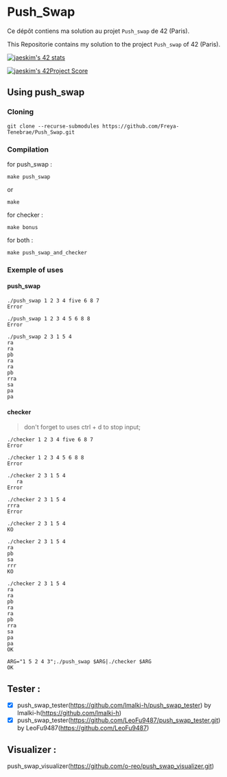 # Push_Swap

Ce dépôt contiens ma solution au projet `Push_swap` de 42 (Paris).

This Repositorie contains my solution to the project `Push_swap` of 42 (Paris).

[![jaeskim's 42 stats](https://badge42.herokuapp.com/api/stats/cmaginot?cursus=42cursus&privacyName=true)](https://github.com/JaeSeoKim/badge42)

[![jaeskim's 42Project Score](https://badge42.herokuapp.com/api/project/cmaginot/push_swap)](https://github.com/JaeSeoKim/badge42)

## Using push_swap

### Cloning

```shell
git clone --recurse-submodules https://github.com/Freya-Tenebrae/Push_Swap.git
```

### Compilation

for push_swap :
```shell
make push_swap
```
or
```shell
make
```
for checker :
```shell
make bonus
```

for both :
```shell
make push_swap_and_checker
```

### Exemple of uses

#### push_swap

```shell
./push_swap 1 2 3 4 five 6 8 7
Error
```
```shell
./push_swap 1 2 3 4 5 6 8 8
Error
```
```shell
./push_swap 2 3 1 5 4  
ra
ra
pb
ra
ra
pb
rra
sa
pa
pa
```

#### checker

> don't forget to uses ctrl + d to stop input;

```shell
./checker 1 2 3 4 five 6 8 7
Error
```
```shell
./checker 1 2 3 4 5 6 8 8
Error
```
```shell
./checker 2 3 1 5 4  
   ra
Error
```
```shell
./checker 2 3 1 5 4  
rrra
Error
```
```shell
./checker 2 3 1 5 4  
KO
```
```shell
./checker 2 3 1 5 4  
ra
pb
sa
rrr
KO
```
```shell
./checker 2 3 1 5 4  
ra
ra
pb
ra
ra
pb
rra
sa
pa
pa
OK
```
```shell
ARG="1 5 2 4 3";./push_swap $ARG|./checker $ARG
OK
```
## Tester :

- [x] push_swap_tester(https://github.com/lmalki-h/push_swap_tester) by lmalki-h(https://github.com/lmalki-h)
- [x] push_swap_tester(https://github.com/LeoFu9487/push_swap_tester.git) by LeoFu9487(https://github.com/LeoFu9487)

## Visualizer :

push_swap_visualizer(https://github.com/o-reo/push_swap_visualizer.git)
